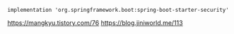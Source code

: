 ```
implementation 'org.springframework.boot:spring-boot-starter-security'
```

https://mangkyu.tistory.com/76
https://blog.jiniworld.me/113
